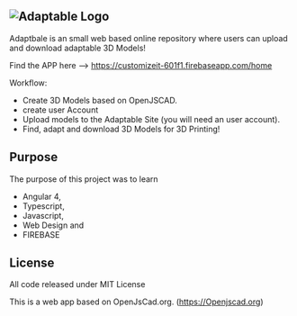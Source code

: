 ![Adaptable Logo](https://github.com/jw1401/Parametric-3D-Configurator-Web-App/blob/master/Adaptable.png)
---
Adaptbale is an small web based online repository where users can upload and download adaptable 3D Models!

Find the APP here --> https://customizeit-601f1.firebaseapp.com/home

Workflow:

- Create 3D Models based on OpenJSCAD.
- create user Account
- Upload models to the Adaptable Site (you will need an user account).
- Find, adapt and download 3D Models for 3D Printing!

## Purpose

The purpose of this project was to learn

- Angular 4,
- Typescript,
- Javascript,
- Web Design and
- FIREBASE

## License

All code released under MIT License

This is a web app based on OpenJsCad.org. (https://Openjscad.org)
